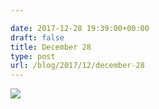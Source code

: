 ```yaml
---

date: 2017-12-28 19:39:00+00:00
draft: false
title: December 28
type: post
url: /blog/2017/12/december-28
---
```




  
   ![](/images/2017-12-28-201712december-28/IMG_3534-2.jpg)

  


